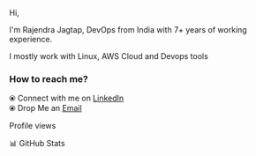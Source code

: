Hi,

I'm Rajendra Jagtap, DevOps from India with 7+ years of working experience.

I mostly work with Linux, AWS Cloud and Devops tools


### How to reach me?

⦿ Connect with me on [LinkedIn](https://www.linkedin.com/in/rajendra-jagtap/) <br />
⦿ Drop Me an [Email](raj_jagtap10@rediffmail.com) <br />


Profile views

📊 GitHub Stats
